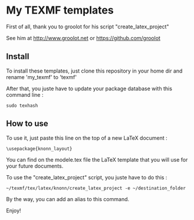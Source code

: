 # My TEXMF templates
First of all, thank you to groolot for his script "create_latex_project"

See him at http://www.groolot.net or https://github.com/groolot

## Install
To install these templates, just clone this repository in your home dir and rename 'my_texmf' to 'texmf'

After that, you juste have to update your package database with this command line :

`sudo texhash`

## How to use
To use it, just paste this line on the top of a new LaTeX document :

`\usepackage{knonn_layout}`

You can find on the modele.tex file the LaTeX template that you will use for your future documents.

To use the "create_latex_project" script, you juste have to do this :

`~/texmf/tex/latex/knonn/create_latex_project -e ~/destination_folder`

By the way, you can add an alias to this command.

Enjoy!
